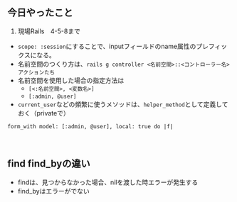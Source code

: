 ## 今日やったこと

1. 現場Rails　4-5-8まで

- `scope: :session`にすることで、inputフィールドのname属性のプレフィックスになる。
- 名前空間のつくり方は、`rails g controller <名前空間>::<コントローラー名> アクションたち`
- 名前空間を使用した場合の指定方法は
  - `[<:名前空間>, <変数名>]`
  - `[:admin, @user]`
- `current_user`などの頻繁に使うメソッドは、`helper_method`として定義しておく（privateで）

```
form_with model: [:admin, @user], local: true do |f|
```

<br>

## find find_byの違い

- findは、見つからなかった場合、nilを渡した時エラーが発生する
- find_byはエラーがでない

